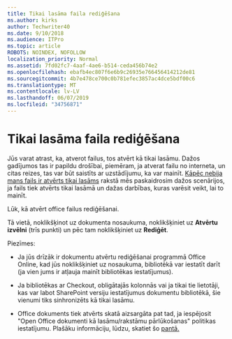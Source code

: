 ```yaml
---
title: Tikai lasāma faila rediģēšana
ms.author: kirks
author: Techwriter40
ms.date: 9/10/2018
ms.audience: ITPro
ms.topic: article
ROBOTS: NOINDEX, NOFOLLOW
localization_priority: Normal
ms.assetid: 7fd02fc7-4aaf-4ae6-b514-ceda456b74e2
ms.openlocfilehash: ebafb4ec807f6e6b9c26935e766456414212de81
ms.sourcegitcommit: 4b7e478ce700c0b781efec3857ac4dce5bdf00c6
ms.translationtype: MT
ms.contentlocale: lv-LV
ms.lasthandoff: 06/07/2019
ms.locfileid: "34756871"
---
```

# <a name="edit-a-read-only-file"></a>Tikai lasāma faila rediģēšana

Jūs varat atrast, ka, atverot failus, tos atvērt kā tikai lasāmu. Dažos gadījumos tas ir papildu drošībai, piemēram, ja atverat failu no interneta, un citas reizes, tas var būt saistīts ar uzstādījumu, ka var mainīt. [Kāpēc nebija mans fails ir atvērts tikai lasāms](https://support.office.com/article/Why-did-my-file-open-read-only-3ab4b792-da50-4b38-8628-14c64e1f1d15) rakstā mēs paskaidrosim dažos scenārijos, ja fails tiek atvērts tikai lasāmā un dažas darbības, kuras varēsit veikt, lai to mainīt.

Lūk, kā atvērt office failus rediģēšanai.

Tā vietā, noklikšķinot uz dokumenta nosaukuma, noklikšķiniet uz **Atvērtu izvēlni** (trīs punkti) un pēc tam noklikšķiniet uz **Rediģēt**.

Piezīmes:

- Ja jūs drīzāk ir dokumentu atvērtu rediģēšanai programmā Office Online, kad jūs noklikšķiniet uz nosaukuma, bibliotēkā var iestatīt darīt (ja vien jums ir atļauja mainīt bibliotēkas iestatījumus).

- Ja bibliotēkas ar Checkout, obligātajās kolonnās vai ja tikai tie lietotāji, kas var labot SharePoint versiju iestatījumus dokumentu bibliotēkā, šie vienumi tiks sinhronizēts kā tikai lasāmu.

- Office dokuments tiek atvērts skatā aizsargāta pat tad, ja iespējosit "Open Office dokumenti kā lasāmu/rakstāmu pārlūkošanas" politikas iestatījumu. Plašāku informāciju, lūdzu, skatiet šo [pantā.](https://support.microsoft.com/help/983047/an-office-document-opens-in-protected-view-even-though-you-enable-the)

